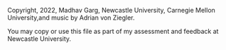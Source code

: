 Copyright, 2022, Madhav Garg, Newcastle University, Carnegie Mellon University,and music by Adrian von Ziegler.

You may copy or use this file as part of my assessment and feedback at Newcastle University.
